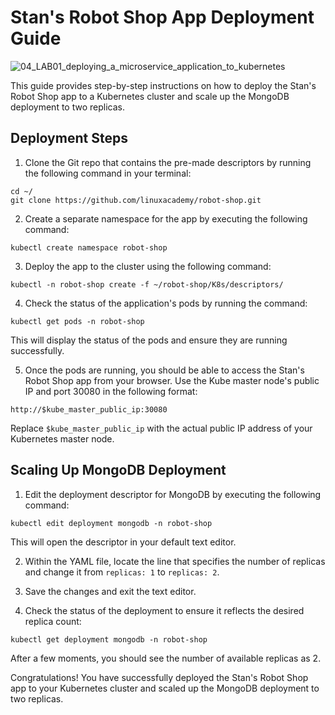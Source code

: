 # Stan's Robot Shop App Deployment Guide
![04_LAB01_deploying_a_microservice_application_to_kubernetes](https://github.com/hpbonfim/robot-shop/assets/40275173/750be3ec-b82d-41b4-b105-e9181dbcf3c0)

This guide provides step-by-step instructions on how to deploy the Stan's Robot Shop app to a Kubernetes cluster and scale up the MongoDB deployment to two replicas.

## Deployment Steps

1. Clone the Git repo that contains the pre-made descriptors by running the following command in your terminal:
```
cd ~/
git clone https://github.com/linuxacademy/robot-shop.git
```

2. Create a separate namespace for the app by executing the following command:
```
kubectl create namespace robot-shop
```

3. Deploy the app to the cluster using the following command:
```
kubectl -n robot-shop create -f ~/robot-shop/K8s/descriptors/
```

4. Check the status of the application's pods by running the command:
```
kubectl get pods -n robot-shop
```
This will display the status of the pods and ensure they are running successfully.

5. Once the pods are running, you should be able to access the Stan's Robot Shop app from your browser. Use the Kube master node's public IP and port 30080 in the following format:
```
http://$kube_master_public_ip:30080
```
Replace `$kube_master_public_ip` with the actual public IP address of your Kubernetes master node.

## Scaling Up MongoDB Deployment

1. Edit the deployment descriptor for MongoDB by executing the following command:
```
kubectl edit deployment mongodb -n robot-shop
```
This will open the descriptor in your default text editor.

2. Within the YAML file, locate the line that specifies the number of replicas and change it from `replicas: 1` to `replicas: 2`.

3. Save the changes and exit the text editor.

4. Check the status of the deployment to ensure it reflects the desired replica count:
```
kubectl get deployment mongodb -n robot-shop
```
After a few moments, you should see the number of available replicas as 2.

Congratulations! You have successfully deployed the Stan's Robot Shop app to your Kubernetes cluster and scaled up the MongoDB deployment to two replicas.
